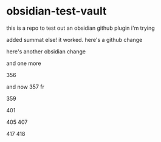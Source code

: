 # obsidian-test-vault

this is a repo to test out an obsidian github plugin i'm trying

added summat else! it worked. here's a github change

here's another obsidian change

and one more

356

and now 357 fr

359

401

405
407

417
418